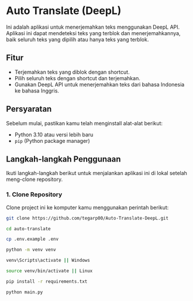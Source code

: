 # Auto Translate (DeepL)

Ini adalah aplikasi untuk menerjemahkan teks menggunakan DeepL API. Aplikasi ini dapat mendeteksi teks yang terblok dan menerjemahkannya, baik seluruh teks yang dipilih atau hanya teks yang terblok.

## Fitur

- Terjemahkan teks yang diblok dengan shortcut.
- Pilih seluruh teks dengan shortcut dan terjemahkan.
- Gunakan DeepL API untuk menerjemahkan teks dari bahasa Indonesia ke bahasa Inggris.

## Persyaratan

Sebelum mulai, pastikan kamu telah menginstall alat-alat berikut:
- Python 3.10 atau versi lebih baru
- `pip` (Python package manager)

## Langkah-langkah Penggunaan

Ikuti langkah-langkah berikut untuk menjalankan aplikasi ini di lokal setelah meng-clone repository.

### 1. Clone Repository

Clone project ini ke komputer kamu menggunakan perintah berikut:

```bash
git clone https://github.com/tegarp00/Auto-Translate-DeepL.git

cd auto-translate

cp .env.example .env

python -m venv venv

venv\Scripts\activate || Windows

source venv/bin/activate || Linux

pip install -r requirements.txt

python main.py
```